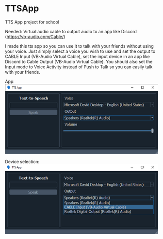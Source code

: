 # TTSApp
TTS App project for school

Needed: Virtual audio cable to output audio to an app like Discord (https://vb-audio.com/Cable/)

I made this tts app so you can use it to talk with your friends without using your voice. 
Just simply select a voice you wish to use and set the output to CABLE Input (VB-Audio Virtual Cable), set the input device in an app like Discord to Cable Output (VB-Audio Virtual Cable). You should also set the Input mode to Voice Activity instead of Push to Talk so you can easily talk with your friends.

App: <br />
![App](https://github.com/DavidMilicic/TTSApp/blob/main/img/appLook.png)

Device selection: <br />
![Device](https://github.com/DavidMilicic/TTSApp/blob/main/img/appDeviceSelection.png)
